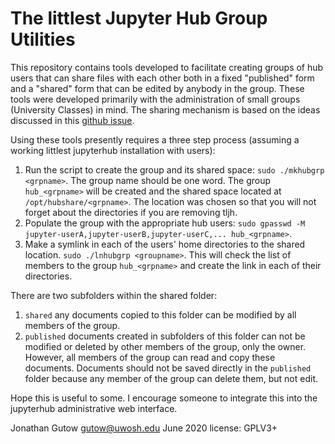 # The littlest Jupyter Hub Group Utilities

This repository contains tools developed to facilitate creating groups
of hub users that can share files with each other both in a fixed
"published" form and a "shared" form that can be edited by anybody in
the group. These tools were developed primarily with the administration
of small groups (University Classes) in mind. The sharing mechanism is
based on the ideas discussed in this
[github issue](https://github.com/jupyterhub/jupyterhub/issues/394).

Using these tools presently requires a three step process (assuming
a working littlest jupyterhub installation with users):

1. Run the script to create the group and its shared space:
`sudo ./mkhubgrp <grpname>`. The group name should be one word. The
group `hub_<grpname>` will be created and the shared space located
at `/opt/hubshare/<grpname>`. The location was chosen so that you will not
forget about the directories if you are removing tljh.
1. Populate the group with the appropriate hub users:
`sudo gpasswd -M jupyter-userA,jupyter-userB,jupyter-userC,... hub_<grpname>`.
1. Make a symlink in each of the users' home directories to the shared
location. `sudo ./lnhubgrp <groupname>`. This will check the list of members
to the group `hub_<grpname>` and create the link in each of their
directories.

There are two subfolders within the shared folder:
1. `shared` any documents copied to this folder can be modified by all
     members of the group.
1. `published` documents created in subfolders of this folder can not be
     modified or deleted by other members of the group, only the owner.
     However, all members of the group can read and copy these documents.
     Documents should not be saved directly in the `published`
     folder because any member of the group can delete them, but not edit.
     
Hope this is useful to some. I encourage someone to integrate this into
the jupyterhub administrative web interface.

 Jonathan Gutow <gutow@uwosh.edu>
 June 2020
 license: GPLV3+